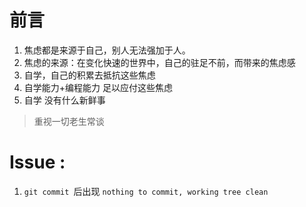 # 前言

1. 焦虑都是来源于自己，别人无法强加于人。
2. 焦虑的来源：在变化快速的世界中，自己的驻足不前，而带来的焦虑感
3. 自学，自己的积累去抵抗这些焦虑
4. 自学能力+编程能力 足以应付这些焦虑
5. 自学 没有什么新鲜事

> 重视一切老生常谈

# Issue :

1. `git commit `后出现 `nothing to commit, working tree clean`